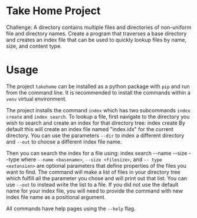 # Take Home Project

Challenge: A directory contains multiple files and directories of non-uniform file and directory names. Create a program that traverses a base directory and creates an index file that can be used to quickly lookup files by name, size, and content type.

# Usage

The project `takehome` can be installed as a python package with `pip` and run from the command line. It is recommended to install the commands within a `venv` virtual environment.

The project installs the command `index` which has two subcommands `index create` and  `index search`. To lookup a file, first navigate to the directory you wish to search and create an index for that directory tree:
  index create
By default this will create an index file named "index.idx" for the current directory. You can use the parameters `--dir` to index a different directory and `--out` to choose a different index file name.

Then you can search the index for a file using:
  index search --name <basename> --size <filesize> --type <extension>
where `--name <basename>`,  `--size <filesize>`, and `-- type <extension>` are optional parameters that define properties of the files you want to find. The command will make a list of files in your directory tree which fulfill all the parameter you chose and will print out that list. You can use `--out` to instead write the list to a file. If you did not use the default name for your index file, you will need to provide the command with new index file name as a positional argument.

All commands have help pages using the `--help` flag.
